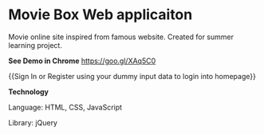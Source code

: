 # Movie Box Web applicaiton
Movie online site inspired from famous website. Created for summer learning project.

**See Demo in Chrome** https://goo.gl/XAq5C0

{{Sign In or Register using your dummy input data to login into homepage}} 

**Technology**

Language: HTML, CSS, JavaScript

Library: jQuery

